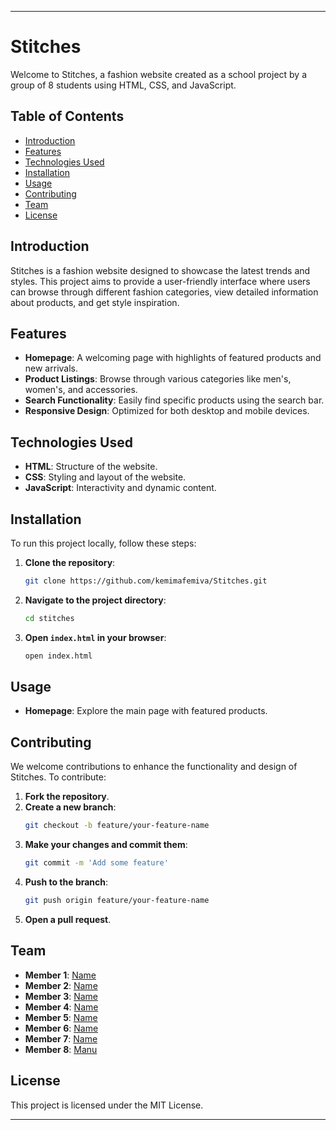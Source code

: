 
---
# Stitches

Welcome to Stitches, a fashion website created as a school project by a group of 8 students using HTML, CSS, and JavaScript.

## Table of Contents

- [Introduction](#introduction)
- [Features](#features)
- [Technologies Used](#technologies-used)
- [Installation](#installation)
- [Usage](#usage)
- [Contributing](#contributing)
- [Team](#team)
- [License](#license)

## Introduction

Stitches is a fashion website designed to showcase the latest trends and styles. This project aims to provide a user-friendly interface where users can browse through different fashion categories, view detailed information about products, and get style inspiration.

## Features

- **Homepage**: A welcoming page with highlights of featured products and new arrivals.
- **Product Listings**: Browse through various categories like men's, women's, and accessories.
- **Search Functionality**: Easily find specific products using the search bar.
- **Responsive Design**: Optimized for both desktop and mobile devices.

## Technologies Used

- **HTML**: Structure of the website.
- **CSS**: Styling and layout of the website.
- **JavaScript**: Interactivity and dynamic content.

## Installation

To run this project locally, follow these steps:

1. **Clone the repository**:
   ```bash
   git clone https://github.com/kemimafemiva/Stitches.git
   ```
2. **Navigate to the project directory**:
   ```bash
   cd stitches
   ```
3. **Open `index.html` in your browser**:
   ```bash
   open index.html
   ```

## Usage

- **Homepage**: Explore the main page with featured products.

## Contributing

We welcome contributions to enhance the functionality and design of Stitches. To contribute:

1. **Fork the repository**.
2. **Create a new branch**:
   ```bash
   git checkout -b feature/your-feature-name
   ```
3. **Make your changes and commit them**:
   ```bash
   git commit -m 'Add some feature'
   ```
4. **Push to the branch**:
   ```bash
   git push origin feature/your-feature-name
   ```
5. **Open a pull request**.

## Team

- **Member 1**: [Name](https://github.com/)
- **Member 2**: [Name](https://github.com/)
- **Member 3**: [Name](https://github.com/)
- **Member 4**: [Name](https://github.com/)
- **Member 5**: [Name](https://github.com/)
- **Member 6**: [Name](https://github.com/)
- **Member 7**: [Name](https://github.com/)
- **Member 8**: [Manu](https://github.com/mycroft-x)

## License

This project is licensed under the MIT License.

---

